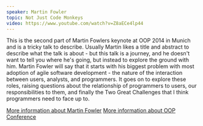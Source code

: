 ```yaml
---
speaker: Martin Fowler
topic: Not Just Code Monkeys
video: https://www.youtube.com/watch?v=Z8aECe4lp44
---
```


This is the second part of Martin Fowlers keynote at OOP 2014 in Munich and is a tricky talk to describe. Usually Martin likes a title and abstract to describe what the talk is about - but this talk is a journey, and he doesn't want to tell you where he's going, but instead to explore the ground with him. Martin Fowler will say that it starts with his biggest problem with most adoption of agile software development - the nature of the interaction between users, analysts, and programmers. It goes on to explore these roles, raising questions about the relationship of programmers to users, our responsibilities to them, and finally the Two Great Challenges that I think programmers need to face up to.

[More information about Martin Fowler](www.martinfowler.com)
[More information about OOP Conference](www.oopconference.com)

